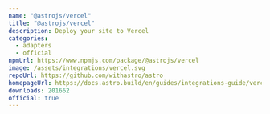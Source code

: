 ```yaml
---
name: "@astrojs/vercel"
title: "@astrojs/vercel"
description: Deploy your site to Vercel
categories:
  - adapters
  - official
npmUrl: https://www.npmjs.com/package/@astrojs/vercel
image: /assets/integrations/vercel.svg
repoUrl: https://github.com/withastro/astro
homepageUrl: https://docs.astro.build/en/guides/integrations-guide/vercel/
downloads: 201662
official: true
---
```

